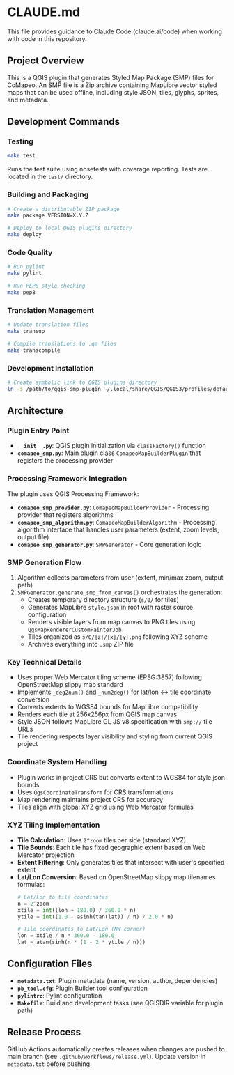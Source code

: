 # CLAUDE.md

This file provides guidance to Claude Code (claude.ai/code) when working with code in this repository.

## Project Overview

This is a QGIS plugin that generates Styled Map Package (SMP) files for CoMapeo. An SMP file is a Zip archive containing MapLibre vector styled maps that can be used offline, including style JSON, tiles, glyphs, sprites, and metadata.

## Development Commands

### Testing
```bash
make test
```
Runs the test suite using nosetests with coverage reporting. Tests are located in the `test/` directory.

### Building and Packaging
```bash
# Create a distributable ZIP package
make package VERSION=X.Y.Z

# Deploy to local QGIS plugins directory
make deploy
```

### Code Quality
```bash
# Run pylint
make pylint

# Run PEP8 style checking
make pep8
```

### Translation Management
```bash
# Update translation files
make transup

# Compile translations to .qm files
make transcompile
```

### Development Installation
```bash
# Create symbolic link to QGIS plugins directory
ln -s /path/to/qgis-smp-plugin ~/.local/share/QGIS/QGIS3/profiles/default/python/plugins/comapeo_smp
```

## Architecture

### Plugin Entry Point
- **`__init__.py`**: QGIS plugin initialization via `classFactory()` function
- **`comapeo_smp.py`**: Main plugin class `ComapeoMapBuilderPlugin` that registers the processing provider

### Processing Framework Integration
The plugin uses QGIS Processing Framework:

- **`comapeo_smp_provider.py`**: `ComapeoMapBuilderProvider` - Processing provider that registers algorithms
- **`comapeo_smp_algorithm.py`**: `ComapeoMapBuilderAlgorithm` - Processing algorithm interface that handles user parameters (extent, zoom levels, output file)
- **`comapeo_smp_generator.py`**: `SMPGenerator` - Core generation logic

### SMP Generation Flow
1. Algorithm collects parameters from user (extent, min/max zoom, output path)
2. `SMPGenerator.generate_smp_from_canvas()` orchestrates the generation:
   - Creates temporary directory structure (`s/0/` for tiles)
   - Generates MapLibre `style.json` in root with raster source configuration
   - Renders visible layers from map canvas to PNG tiles using `QgsMapRendererCustomPainterJob`
   - Tiles organized as `s/0/{z}/{x}/{y}.png` following XYZ scheme
   - Archives everything into `.smp` ZIP file

### Key Technical Details
- Uses proper Web Mercator tiling scheme (EPSG:3857) following OpenStreetMap slippy map standard
- Implements `_deg2num()` and `_num2deg()` for lat/lon ↔ tile coordinate conversion
- Converts extents to WGS84 bounds for MapLibre compatibility
- Renders each tile at 256x256px from QGIS map canvas
- Style JSON follows MapLibre GL JS v8 specification with `smp://` tile URLs
- Tile rendering respects layer visibility and styling from current QGIS project

### Coordinate System Handling
- Plugin works in project CRS but converts extent to WGS84 for style.json bounds
- Uses `QgsCoordinateTransform` for CRS transformations
- Map rendering maintains project CRS for accuracy
- Tiles align with global XYZ grid using Web Mercator formulas

### XYZ Tiling Implementation
- **Tile Calculation**: Uses `2^zoom` tiles per side (standard XYZ)
- **Tile Bounds**: Each tile has fixed geographic extent based on Web Mercator projection
- **Extent Filtering**: Only generates tiles that intersect with user's specified extent
- **Lat/Lon Conversion**: Based on OpenStreetMap slippy map tilenames formulas:
  ```python
  # Lat/Lon to tile coordinates
  n = 2^zoom
  xtile = int((lon + 180.0) / 360.0 * n)
  ytile = int((1.0 - asinh(tan(lat)) / π) / 2.0 * n)

  # Tile coordinates to Lat/Lon (NW corner)
  lon = xtile / n * 360.0 - 180.0
  lat = atan(sinh(π * (1 - 2 * ytile / n)))
  ```

## Configuration Files

- **`metadata.txt`**: Plugin metadata (name, version, author, dependencies)
- **`pb_tool.cfg`**: Plugin Builder tool configuration
- **`pylintrc`**: Pylint configuration
- **`Makefile`**: Build and development tasks (see QGISDIR variable for plugin path)

## Release Process

GitHub Actions automatically creates releases when changes are pushed to main branch (see `.github/workflows/release.yml`). Update version in `metadata.txt` before pushing.
